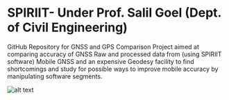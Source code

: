 # SPIRIIT- Under Prof. Salil Goel (Dept. of Civil Engineering)
GitHub Repository for GNSS and GPS Comparison Project aimed at comparing accuracy of GNSS Raw and processed data from (using SPIRIIT software) Mobile GNSS and an expensive Geodesy facility to find shortcomings and study for possible ways to improve mobile accuracy by manipulating software segments.

![alt text]([https://t4.ftcdn.net/jpg/01/74/67/67/360_F_174676713_s4LCAvXSIGa7K2EHsbvhGr14zJfP1LJj.jpg])
